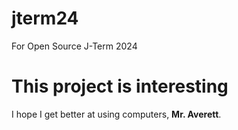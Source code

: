 # jterm24
For Open Source J-Term 2024
# This project is interesting
I hope I get better at using computers, **Mr. Averett**.
